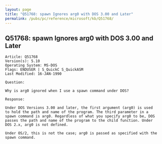 ```yaml
---
layout: page
title: "Q51768: spawn Ignores arg0 with DOS 3.00 and Later"
permalink: /pubs/pc/reference/microsoft/kb/Q51768/
---
```


## Q51768: spawn Ignores arg0 with DOS 3.00 and Later

	Article: Q51768
	Version(s): 5.10
	Operating System: MS-DOS
	Flags: ENDUSER | S_QuickC S_QuickASM
	Last Modified: 16-JAN-1990
	
	Question:
	
	Why is arg0 ignored when I use a spawn command under DOS?
	
	Response:
	
	Under DOS Versions 3.00 and later, the first argument (arg0) is used
	to hold the path and name of the program. The third parameter in a
	spawn command is arg0. Regardless of what you specify arg0 to be, DOS
	passes the path and name of the program to the child function. Under
	DOS 2.x, arg0 is not defined.
	
	Under OS/2, this is not the case; arg0 is passed as specified with the
	spawn command.

